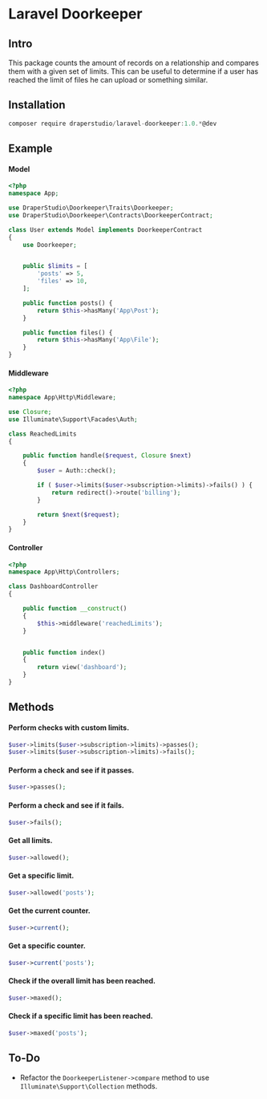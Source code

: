# Laravel Doorkeeper

## Intro

This package counts the amount of records on a relationship and compares them with a given set of limits. This can be useful to determine if a user has reached the limit of files he can upload or something similar.

## Installation

```js
composer require draperstudio/laravel-doorkeeper:1.0.*@dev
```

## Example

#### Model
```php
<?php
namespace App;

use DraperStudio\Doorkeeper\Traits\Doorkeeper;
use DraperStudio\Doorkeeper\Contracts\DoorkeeperContract;

class User extends Model implements DoorkeeperContract
{
    use Doorkeeper;


    public $limits = [
        'posts' => 5,
        'files' => 10,
    ];

    public function posts() {
        return $this->hasMany('App\Post');
    }

    public function files() {
        return $this->hasMany('App\File');
    }
}
```

#### Middleware
```php
<?php
namespace App\Http\Middleware;

use Closure;
use Illuminate\Support\Facades\Auth;

class ReachedLimits
{

    public function handle($request, Closure $next)
    {
        $user = Auth::check();

        if ( $user->limits($user->subscription->limits)->fails() ) {
            return redirect()->route('billing');
        }

        return $next($request);
    }
}
```

#### Controller
```php
<?php
namespace App\Http\Controllers;

class DashboardController
{

    public function __construct()
    {
        $this->middleware('reachedLimits');
    }


    public function index()
    {
        return view('dashboard');
    }
}
```

## Methods

#### Perform checks with custom limits.
```php
$user->limits($user->subscription->limits)->passes();
$user->limits($user->subscription->limits)->fails();
```

#### Perform a check and see if it passes.
```php
$user->passes();
```

#### Perform a check and see if it fails.
```php
$user->fails();
```

#### Get all limits.
```php
$user->allowed();
```

#### Get a specific limit.
```php
$user->allowed('posts');
```

#### Get the current counter.
```php
$user->current();
```

#### Get a specific counter.
```php
$user->current('posts');
```

#### Check if the overall limit has been reached.
```php
$user->maxed();
```

#### Check if a specific limit has been reached.
```php
$user->maxed('posts');
```

## To-Do
- Refactor the `DoorkeeperListener->compare` method to use `Illuminate\Support\Collection` methods.
